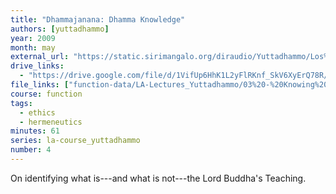 ```yaml
---
title: "Dhammajanana: Dhamma Knowledge"
authors: [yuttadhammo]
year: 2009
month: may
external_url: "https://static.sirimangalo.org/diraudio/Yuttadhammo/Los%20Angeles%20Course/090516_Dhammajanana.mp3"
drive_links:
  - "https://drive.google.com/file/d/1VifUp6HhK1L2yFlRKnf_SkV6XyErQ78R/view?usp=share_link"
file_links: ["function-data/LA-Lectures_Yuttadhammo/03%20-%20Knowing%20the%20Dhamma%20(2009-05-16).mp3"]
course: function
tags:
  - ethics
  - hermeneutics
minutes: 61
series: la-course_yuttadhammo
number: 4
---
```


On identifying what is---and what is not---the Lord Buddha's Teaching.

